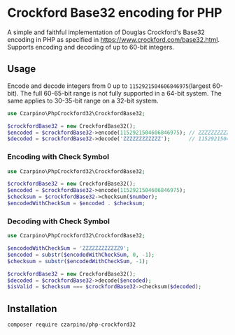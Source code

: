 # Crockford Base32 encoding for PHP

A simple and faithful implementation of Douglas Crockford's Base32 encoding in PHP as specified in https://www.crockford.com/base32.html. Supports encoding and decoding of up to 60-bit integers.

## Usage
Encode and decode integers from 0 up to `1152921504606846975`(largest 60-bit). The full 60-65-bit range is not fully supported in a 64-bit system. The same applies to 30-35-bit range on a 32-bit system.

```php
use Czarpino\PhpCrockford32\CrockfordBase32;

$crockfordBase32 = new CrockfordBase32();
$encoded = $crockfordBase32->encode(1152921504606846975); // ZZZZZZZZZZZZ
$decoded = $crockfordBase32->decode('ZZZZZZZZZZZZ');      // 1152921504606846975
```

### Encoding with Check Symbol

```php
use Czarpino\PhpCrockford32\CrockfordBase32;

$crockfordBase32 = new CrockfordBase32();
$encoded = $crockfordBase32->encode(1152921504606846975);
$checksum = $crockfordBase32->checksum($number);
$encodedWithCheckSum = $encoded . $checksum;
```

### Decoding with Check Symbol

```php
use Czarpino\PhpCrockford32\CrockfordBase32;

$encodedWithCheckSum = 'ZZZZZZZZZZZZ9';
$encoded = substr($encodedWithCheckSum, 0, -1);
$checksum = substr($encodedWithCheckSum, -1);

$crockfordBase32 = new CrockfordBase32();
$decoded = $crockfordBase32->decode($encoded);
$isValid = $checksum === $crockfordBase32->checksum($decoded);
```

## Installation
```bash
composer require czarpino/php-crockford32
```